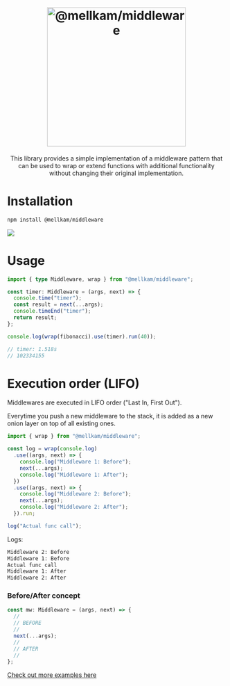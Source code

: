 <div align="center">
<h1><img src="https://svgshare.com/i/sZt.svg" width="320px" alt="@mellkam/middleware" /></h1>

<p>This library provides a simple implementation of a middleware pattern that can be used to wrap or extend functions with additional functionality without changing their original implementation.</p>
</div>

# Installation

```bash
npm install @mellkam/middleware
```

<a href="https://bundlejs.com/?q=%40mellkam%2Fmiddleware">
  <img src="https://deno.bundlejs.com/?q=@mellkam/middleware&badge=minified">
</a>

# Usage

```ts
import { type Middleware, wrap } from "@mellkam/middleware";

const timer: Middleware = (args, next) => {
  console.time("timer");
  const result = next(...args);
  console.timeEnd("timer");
  return result;
};

console.log(wrap(fibonacci).use(timer).run(40));

// timer: 1.518s
// 102334155
```

# Execution order (LIFO)

Middlewares are executed in LIFO order ("Last In, First Out").

Everytime you push a new middleware to the stack, it is added as a new onion
layer on top of all existing ones.

```js
import { wrap } from "@mellkam/middleware";

const log = wrap(console.log)
  .use((args, next) => {
    console.log("Middleware 1: Before");
    next(...args);
    console.log("Middleware 1: After");
  })
  .use((args, next) => {
    console.log("Middleware 2: Before");
    next(...args);
    console.log("Middleware 2: After");
  }).run;

log("Actual func call");
```

Logs:

```bash
Middleware 2: Before
Middleware 1: Before
Actual func call
Middleware 1: After
Middleware 2: After
```

### Before/After concept

```ts
const mw: Middleware = (args, next) => {
  //
  // BEFORE
  //
  next(...args);
  //
  // AFTER
  //
};
```

[Check out more examples here](https://github.com/MellKam/middleware/tree/main/examples)
